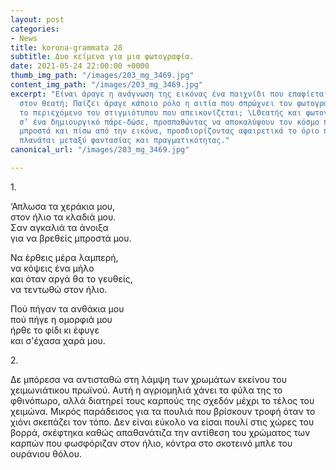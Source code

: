 ```yaml
---
layout: post
categories:
- News
title: korona-grammata 28
subtitle: Δυο κείμενα για μια φωτογραφία.
date: 2021-05-24 22:00:00 +0000
thumb_img_path: "/images/203_mg_3469.jpg"
content_img_path: "/images/203_mg_3469.jpg"
excerpt: "Είναι άραγε η ανάγνωση της εικόνας ένα παιχνίδι που επαφίεται αποκλειστικά
  στον θεατή; Παίζει άραγε κάποιο ρόλο η αιτία που σπρώχνει τον φωτογράφο να επιλέξει
  το περιεχόμενο του στιγμιότυπου που απεικονίζεται; \LΘεατής και φωτογράφος συνευρίσκονται
  σ’ ένα δημιουργικό πάρε-δώσε, προσπαθώντας να αποκαλύψουν τον κόσμο που υπάρχει
  μπροστά και πίσω από την εικόνα, προσδιορίζοντας αφαιρετικά το όριο που μπορεί να
  πλανάται μεταξύ φαντασίας και πραγματικότητας."
canonical_url: "/images/203_mg_3469.jpg"

---
```

1\.

‘Απλωσα τα χεράκια μου,  
στον ήλιο τα κλαδιά μου.  
Σαν αγκαλιά τα άνοιξα  
για να βρεθείς μπροστά μου.

Να έρθεις μέρα λαμπερή,  
να κόψεις ένα μήλο  
και όταν αργά θα το γευθείς,  
να τεντωθώ στον ήλιο.

Πού πήγαν τα ανθάκια μου  
πού πήγε η ομορφιά μου  
ήρθε το φίδι κι έφυγε  
και σ'έχασα χαρά μου.

2\.

Δε μπόρεσα να αντισταθώ στη λάμψη των χρωμάτων εκείνου του χειμωνιάτικου πρωϊνού. Αυτή η αγριομηλιά χάνει τα φύλα της το φθινόπωρο, αλλά διατηρεί τους καρπούς της σχεδόν μέχρι το τέλος του χειμώνα. Μικρός παράδεισος για τα πουλιά που βρίσκουν τροφή όταν το χιόνι σκεπάζει τον τόπο. Δεν είναι εύκολο να είσαι πουλί στις χώρες του βορρά, σκέφτηκα καθώς απαθανάτιζα την αντίθεση του χρώματος των καρπών που φωσφόριζαν στον ήλιο, κόντρα στο σκοτεινό μπλε του ουράνιου θόλου.